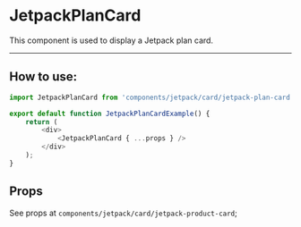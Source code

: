 # JetpackPlanCard

This component is used to display a Jetpack plan card.

---

## How to use:

```js
import JetpackPlanCard from 'components/jetpack/card/jetpack-plan-card';

export default function JetpackPlanCardExample() {
	return (
		<div>
			<JetpackPlanCard { ...props } />
		</div>
	);
}
```

## Props

See props at `components/jetpack/card/jetpack-product-card`;

